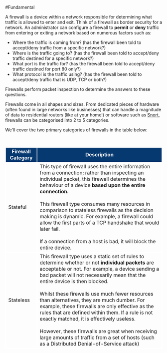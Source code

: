 #Fundamental 

A firewall is a device within a network responsible for determining what traffic is allowed to enter and exit. Think of a firewall as border security for a network. An administrator can configure a firewall to **permit** or **deny** traffic from entering or exiting a network based on numerous factors such as:

-   Where the traffic is coming from? (has the firewall been told to accept/deny traffic from a specific network?)
-   Where is the traffic going to? (has the firewall been told to accept/deny traffic destined for a specific network?)
-   What port is the traffic for? (has the firewall been told to accept/deny traffic destined for port 80 only?)
-   What protocol is the traffic using? (has the firewall been told to accept/deny traffic that is UDP, TCP or both?)

Firewalls perform packet inspection to determine the answers to these questions.

Firewalls come in all shapes and sizes. From dedicated pieces of hardware (often found in large networks like businesses) that can handle a magnitude of data to residential routers (like at your home!) or software such as [Snort](https://www.snort.org/), firewalls can be categorised into 2 to 5 categories.

We'll cover the two primary categories of firewalls in the table below:
<table>
    <tbody>
		<tr style="text-align:center;background-color:#063970;color:#ffffff;">
            <td style="border:2px solid #FFF"><b>Firewall Category<br></b></td>
             <td style="border:2px solid #FFF"><b>Description<br></b></td>
        </tr>
        <tr>
            <td style="border:2px solid #FFF">Stateful<br></td>
            <td style="border:2px solid #FFF">This type of firewall uses the entire information from a connection; rather than inspecting an individual packet, this firewall determines the behaviour of a device <strong>based upon the entire connection.</strong><br><br>
			This firewall type consumes many resources in comparison to stateless firewalls as the decision making is dynamic. For example, a firewall could allow the first parts of a TCP handshake that would later fail.<br><br>
			If a connection from a host is bad, it will block the entire device.<br></td>
        </tr>
        <tr>
            <td style="border:2px solid #FFF">Stateless<br></td>
            <td style="border:2px solid #FFF">This firewall type uses a static set of rules to determine whether or not <strong>individual packets</strong> are acceptable or not. For example, a device sending a bad packet will not necessarily mean that the entire device is then blocked.<br><br>Whilst these firewalls use much fewer resources than alternatives, they are much dumber. For example, these firewalls are only effective as the rules that are defined within them. If a rule is not exactly matched, it is effectively useless.<br><br>However, these firewalls are great when receiving large amounts of traffic from a set of hosts (such as a Distributed Denial-of-Service attack)<br></td>
        </tr>
    </tbody>
</table>

